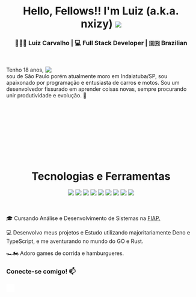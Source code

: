 <div align="center">
  <h1>Hello, Fellows!! I'm Luiz (a.k.a. nxizy) <img src="https://media.giphy.com/media/hvRJCLFzcasrR4ia7z/giphy.gif" width="25px"></h1>
</div>

<div align="center">
  <h3>👨🏻‍💻 Luiz Carvalho | 💻 Full Stack Developer | 🇧🇷 Brazilian</h3>
</div>
<br>

<div>
    <img src="https://media0.giphy.com/media/v1.Y2lkPTc5MGI3NjExM3liaTIyeTNudjB1dnA5OWo4NGsxaGowNDN6eTc4b24xeWd2d3docCZlcD12MV9pbnRlcm5hbF9naWZfYnlfaWQmY3Q9Zw/QXwtfadqo7wbfmT46H/giphy.gif"     width="400px" align="right">
  <div dsplay="inline-block">
    <p align="left">
      Tenho 18 anos, sou de São Paulo porém atualmente moro em Indaiatuba/SP, sou apaixonado por programação e entusiasta de carros e motos. Sou um desenvolvedor fissurado em aprender   coisas novas, sempre procurando unir produtividade e evolução. 🚀
    </p>
  </div>
</div>
<br/><br/><br/><br/><br/><br/><br/><br/>
<div align="center">
  <h1>Tecnologias e Ferramentas</h1>
  <code><img src="https://cdn.jsdelivr.net/gh/devicons/devicon@latest/icons/javascript/javascript-original.svg" width="40px"/></code>
  <code><img src="https://cdn.jsdelivr.net/gh/devicons/devicon@latest/icons/html5/html5-original.svg" width="40px"/></code>
  <code><img src="https://cdn.jsdelivr.net/gh/devicons/devicon@latest/icons/css3/css3-original.svg" width="40px"/></code>
  <code><img src="https://cdn.jsdelivr.net/gh/devicons/devicon@latest/icons/react/react-original.svg" width="40px"/></code>
  <code><img src="https://cdn.jsdelivr.net/gh/devicons/devicon@latest/icons/mysql/mysql-original.svg" width="40px"/></code>
  <code><img src="https://cdn.jsdelivr.net/gh/devicons/devicon@latest/icons/python/python-original.svg" width="40px"/></code>
  <code><img src="https://cdn.jsdelivr.net/gh/devicons/devicon@latest/icons/java/java-original.svg" width="40px"/></code>
  <code><img src="https://cdn.jsdelivr.net/gh/devicons/devicon@latest/icons/git/git-original.svg" width="40px"/></code>
  <code><img src="https://cdn.jsdelivr.net/gh/devicons/devicon@latest/icons/github/github-original.svg" width="40px"/></code>
</div>
<br/>
<br/>
<div>
  <p>🎓 Cursando Análise e Desenvolvimento de Sistemas na <a href="https://www.fiap.com.br">FIAP.</a></p>
  <p>💻 Desenvolvo meus projetos e Estudo utilizando majoritariamente Deno e TypeScript, e me aventurando no mundo do GO e Rust.</p>
  <p>🏎️🏍️ Adoro games de corrida e hamburgueres.</p>
</div>

  <h3>Conecte-se comigo! 📫</h3>
<div>
  <a src="www.linkedin.com/in/nxizy"><img align="left" alt="LinkedIn" width="22px" src="https://github.com/Aakarsh-B/trying-repos/blob/master/linkedin.svg" /></a>
</div>
